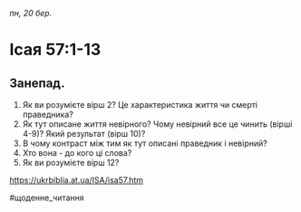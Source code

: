 
_пн, 20 бер._

# Ісая 57:1-13

## Занепад.
1. Як ви розумієте вірш 2? Це характеристика життя чи смерті праведника?
2. Як тут описане життя невірного? Чому невірний все це чинить (вірші 4-9)? Який результат (вірш 10)?
3. В чому контраст між тим як тут описані праведник і невірний?
4. Хто вона - до кого ці слова?
5. Як ви розумієте вірш 12?

https://ukrbiblia.at.ua/ISA/isa57.htm 

#щоденне_читання
